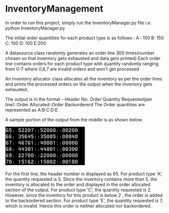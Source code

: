 # InventoryManagement

In order to run this project, simply run the InventoryManager.py file i.e. python InventoryManager.py

The initial order quantities for each product type is as follows :
A : 150
B: 150
C: 100
D: 100
E:200

A datasource class randomly generates an order line 300 times(number chosen so that inventory gets exhausted and data gets printed)
Each order line contains orders for each product type with quantity randomly ranging from 0-7 where 0,6,7 are invalid orders and won't get processed

An inventory allocator class allocates all the inventory as per the order lines and prints the processed orders on the output when the 
inventory gets exhausted.

The output is in the format - Header No: Order Quantity Requested(per line)::Order Allocated::Order Backordererd
The Order quantities are represented as A:B:C:D:E

A sample portion of the output from the middle is as shown below.

![Image](https://github.com/srkmish/InventoryManagement/blob/master/python2.png)

For the first line, the header number is displayed as 65. For product type 'A', the quantity requested is 5. Since the inventory contains more than 5, the inventory is allocated to the order and displayed in the order allocated section of the output. For product type 'C', the quantity requested is 2. However, since the inventory for this product is below 2 , the order is added to the backordered section. For product type 'E', the quantity requested is 7, which is invalid. Hence this order is neither allocated nor backordered.




